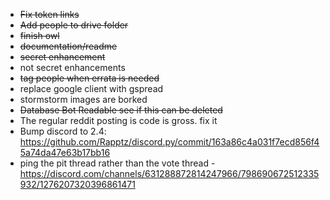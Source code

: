 - ~~Fix token links~~
- ~~Add people to drive folder~~
- ~~finish owl~~
- ~~documentation/readme~~
- ~~secret enhancement~~
- not secret enhancements
- ~~tag people when errata is needed~~
- replace google client with gspread
- stormstorm images are borked
- ~~Database Bot Readable see if this can be deleted~~
- The regular reddit posting is code is gross. fix it
- Bump discord to 2.4: https://github.com/Rapptz/discord.py/commit/163a86c4a031f7ecd856f45a74da47e63b17bb16
- ping the pit thread rather than the vote thread - https://discord.com/channels/631288872814247966/798690672512335932/1276207320396861471